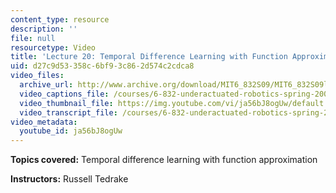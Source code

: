 ```yaml
---
content_type: resource
description: ''
file: null
resourcetype: Video
title: 'Lecture 20: Temporal Difference Learning with Function Approximation'
uid: d27c9d53-358c-6bf9-3c86-2d574c2cdca8
video_files:
  archive_url: http://www.archive.org/download/MIT6_832S09/MIT6_832S09lec20_300k.mp4
  video_captions_file: /courses/6-832-underactuated-robotics-spring-2009/172b03f02c5759ffa91a42e1bc653531_ja56bJ8ogUw.vtt
  video_thumbnail_file: https://img.youtube.com/vi/ja56bJ8ogUw/default.jpg
  video_transcript_file: /courses/6-832-underactuated-robotics-spring-2009/e5c60ab87fda2593c6e63d5956a1bda3_ja56bJ8ogUw.pdf
video_metadata:
  youtube_id: ja56bJ8ogUw
---
```


**Topics covered:** Temporal difference learning with function approximation

**Instructors:** Russell Tedrake